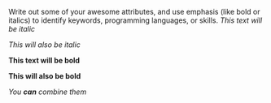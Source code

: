 Write out some of your awesome attributes, and use emphasis (like bold or italics) to identify keywords, programming languages, or skills.
*This text will be italic*

_This will also be italic_

**This text will be bold**

__This will also be bold__

_You **can** combine them_

